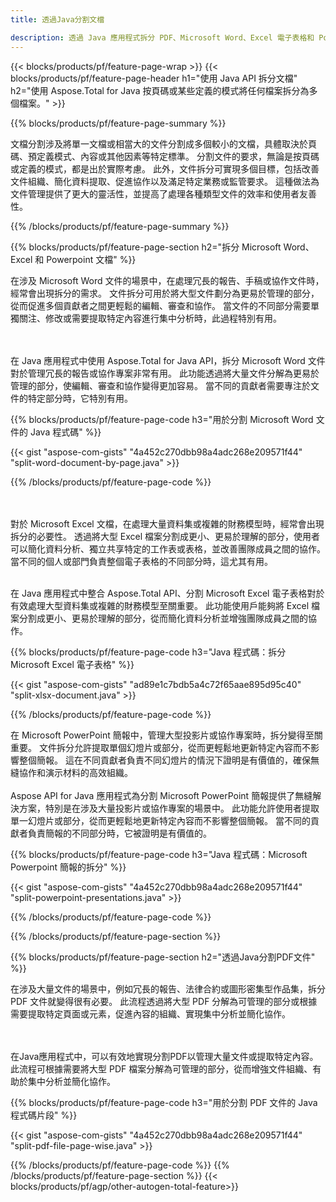 ```yaml
---
title: 透過Java分割文檔 

description: 透過 Java 應用程式拆分 PDF、Microsoft Word、Excel 電子表格和 PowerPoint 簡報。 按頁碼或某些預定義模式拆分文件。
---
```


{{< blocks/products/pf/feature-page-wrap >}}
{{< blocks/products/pf/feature-page-header h1="使用 Java API 拆分文檔" h2="使用 Aspose.Total for Java 按頁碼或某些定義的模式將任何檔案拆分為多個檔案。" >}}

{{% blocks/products/pf/feature-page-summary %}}

文檔分割涉及將單一文檔或相當大的文件分割成多個較小的文檔，具體取決於頁碼、預定義模式、內容或其他因素等特定標準。 分割文件的要求，無論是按頁碼或定義的模式，都是出於實際考慮。 此外，文件拆分可實現多個目標，包括改善文件組織、簡化資料提取、促進協作以及滿足特定業務或監管要求。 這種做法為文件管理提供了更大的靈活性，並提高了處理各種類型文件的效率和使用者友善性。

{{% /blocks/products/pf/feature-page-summary  %}}

{{% blocks/products/pf/feature-page-section  h2="拆分 Microsoft Word、Excel 和 Powerpoint 文檔" %}}

在涉及 Microsoft Word 文件的場景中，在處理冗長的報告、手稿或協作文件時，經常會出現拆分的需求。 文件拆分可用於將大型文件劃分為更易於管理的部分，從而促進多個貢獻者之間更輕鬆的編輯、審查和協作。 當文件的不同部分需要單獨關注、修改或需要提取特定內容進行集中分析時，此過程特別有用。 

<br /><br />
在 Java 應用程式中使用 Aspose.Total for Java API，拆分 Microsoft Word 文件對於管理冗長的報告或協作專案非常有用。 此功能透過將大量文件分解為更易於管理的部分，使編輯、審查和協作變得更加容易。 當不同的貢獻者需要專注於文件的特定部分時，它特別有用。


{{% blocks/products/pf/feature-page-code h3="用於分割 Microsoft Word 文件的 Java 程式碼" %}}

{{< gist "aspose-com-gists" "4a452c270dbb98a4adc268e209571f44" "split-word-document-by-page.java" >}}

{{% /blocks/products/pf/feature-page-code  %}}

<br /><br />
對於 Microsoft Excel 文檔，在處理大量資料集或複雜的財務模型時，經常會出現拆分的必要性。 透過將大型 Excel 檔案分割成更小、更易於理解的部分，使用者可以簡化資料分析、獨立共享特定的工作表或表格，並改善團隊成員之間的協作。 當不同的個人或部門負責整個電子表格的不同部分時，這尤其有用。
<br /><br />

在 Java 應用程式中整合 Aspose.Total API、分割 Microsoft Excel 電子表格對於有效處理大型資料集或複雜的財務模型至關重要。 此功能使用戶能夠將 Excel 檔案分割成更小、更易於理解的部分，從而簡化資料分析並增強團隊成員之間的協作。

{{% blocks/products/pf/feature-page-code h3="Java 程式碼：拆分 Microsoft Excel 電子表格" %}}

{{< gist "aspose-com-gists" "ad89e1c7bdb5a4c72f65aae895d95c40" "split-xlsx-document.java" >}}

{{% /blocks/products/pf/feature-page-code  %}}

在 Microsoft PowerPoint 簡報中，管理大型投影片或協作專案時，拆分變得至關重要。 文件拆分允許提取單個幻燈片或部分，從而更輕鬆地更新特定內容而不影響整個簡報。 這在不同貢獻者負責不同幻燈片的情況下證明是有價值的，確保無縫協作和演示材料的高效組織。 <br /><br />
Aspose API for Java 應用程式為分割 Microsoft PowerPoint 簡報提供了無縫解決方案，特別是在涉及大量投影片或協作專案的場景中。 此功能允許使用者提取單一幻燈片或部分，從而更輕鬆地更新特定內容而不影響整個簡報。 當不同的貢獻者負責簡報的不同部分時，它被證明是有價值的。

{{% blocks/products/pf/feature-page-code h3="Java 程式碼：Microsoft Powerpoint 簡報的拆分" %}}

{{< gist "aspose-com-gists" "4a452c270dbb98a4adc268e209571f44" "split-powerpoint-presentations.java" >}}

{{% /blocks/products/pf/feature-page-code  %}}

{{% /blocks/products/pf/feature-page-section %}}

{{% blocks/products/pf/feature-page-section  h2="透過Java分割PDF文件" %}}

在涉及大量文件的場景中，例如冗長的報告、法律合約或圖形密集型作品集，拆分 PDF 文件就變得很有必要。 此流程透過將大型 PDF 分解為可管理的部分或根據需要提取特定頁面或元素，促進內容的組織、實現集中分析並簡化協作。

<br /><br />
在Java應用程式中，可以有效地實現分割PDF以管理大量文件或提取特定內容。 此流程可根據需要將大型 PDF 檔案分解為可管理的部分，從而增強文件組織、有助於集中分析並簡化協作。

{{% blocks/products/pf/feature-page-code h3="用於分割 PDF 文件的 Java 程式碼片段" %}}

{{< gist "aspose-com-gists" "4a452c270dbb98a4adc268e209571f44" "split-pdf-file-page-wise.java" >}}

{{% /blocks/products/pf/feature-page-code  %}}
{{% /blocks/products/pf/feature-page-section %}}
{{< blocks/products/pf/agp/other-autogen-total-feature>}}
